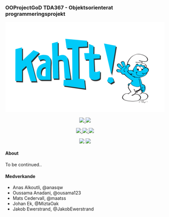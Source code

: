 ### OOProjectGoD TDA367 - Objektsorienterat programmeringsprojekt
<p align="center">
	<img src="https://raw.githubusercontent.com/MiztaOak/OOProjectGoD/master/Resources/KahIT-logo-vanligSmurf.png" alt="Harmony" width="512" />
</p>

<p align="center">
  <a href="../../wiki">
		<img src="https://img.shields.io/badge/documentation-Wiki-yellow.svg?style=flat" />
  </a>
  <!-- <img src="https://img.shields.io/travis/com/MiztaOak/OOProjectGoD/master.svg?logo=travis&label=travis:master" /> -->
  <a href="../../releases">
    <img src="https://img.shields.io/github/release/MiztaOak/OOProjectGoD"/>
  </a>
</p>

<p align="center">
  <a href="../../issues">
    <img src="https://img.shields.io/github/issues/MiztaOak/OOProjectGoD"/>
  </a>
  <a href="../../pulls">
    <img src="https://img.shields.io/github/issues-pr/MiztaOak/OOProjectGoD"/>
  </a>
  <a href="../../pulls">
    <img src="https://img.shields.io/github/issues-pr-closed/MiztaOak/OOProjectGoD"/>
  </a>
</p>

<p align="center">
	<img src="https://img.shields.io/travis/MiztaOak/OOProjectGoD/dev?label=build%20master"/>
	<img src="https://img.shields.io/travis/MiztaOak/OOProjectGoD/dev?label=build%20dev"/>
</p>

#### About
To be continued..

#### Medverkande
- Anas Alkoutli, @anasqw
- Oussama Anadani, @ousama123
- Mats Cedervall, @maatss
- Johan Ek, @MiztaOak
- Jakob Ewerstrand, @JakobEwerstrand
